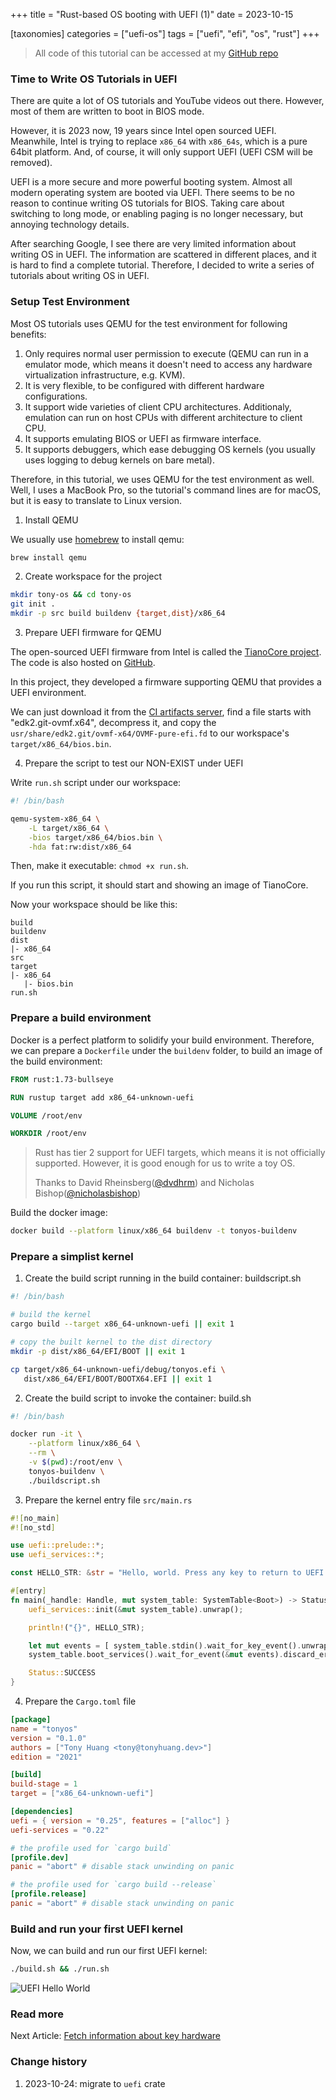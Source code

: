 +++
title = "Rust-based OS booting with UEFI (1)"
date = 2023-10-15

[taxonomies]
categories = ["uefi-os"]
tags = ["uefi", "efi", "os", "rust"]
+++

> All code of this tutorial can be accessed at my [GitHub repo](https://github.com/cnwzhjs/blog-uefi-os)

### Time to Write OS Tutorials in UEFI

There are quite a lot of OS tutorials and YouTube videos out there. However, most of them are written to boot in BIOS mode.

However, it is 2023 now, 19 years since Intel open sourced UEFI. Meanwhile, Intel is trying to replace `x86_64` with `x86_64s`, which is a pure 64bit platform. And, of course, it will only support UEFI (UEFI CSM will be removed).

UEFI is a more secure and more powerful booting system. Almost all modern operating system are booted via UEFI. There seems to be no reason to continue writing OS tutorials for BIOS. Taking care about switching to long mode, or enabling paging is no longer necessary, but annoying technology details.

After searching Google, I see there are very limited information about writing OS in UEFI. The information are scattered in different places, and it is hard to find a complete tutorial. Therefore, I decided to write a series of tutorials about writing OS in UEFI.

<!-- more -->

### Setup Test Environment

Most OS tutorials uses QEMU for the test environment for following benefits:

1. Only requires normal user permission to execute (QEMU can run in a emulator mode, which means it doesn't need to access any hardware virtualization infrastructure, e.g. KVM).
2. It is very flexible, to be configured with different hardware configurations.
3. It support wide varieties of client CPU architectures. Additionaly, emulation can run on host CPUs with different architecture to client CPU.
4. It supports emulating BIOS or UEFI as firmware interface.
5. It supports debuggers, which ease debugging OS kernels (you usually uses logging to debug kernels on bare metal).

Therefore, in this tutorial, we uses QEMU for the test environment as well. Well, I uses a MacBook Pro, so the tutorial's command lines are for macOS, but it is easy to translate to Linux version.

1. Install QEMU

We usually use [homebrew](https://brew.sh) to install qemu:

```bash
brew install qemu
```

2. Create workspace for the project

```bash
mkdir tony-os && cd tony-os
git init .
mkdir -p src build buildenv {target,dist}/x86_64
```

3. Prepare UEFI firmware for QEMU

The open-sourced UEFI firmware from Intel is called the [TianoCore project](http://www.tianocore.org). The code is also hosted on [GitHub](https://github.com/tianocore).

In this project, they developed a firmware supporting QEMU that provides a UEFI environment.

We can just download it from the [CI artifacts server](https://www.kraxel.org/repos/jenkins/edk2/), find a file starts with "edk2.git-ovmf.x64", decompress it, and copy the `usr/share/edk2.git/ovmf-x64/OVMF-pure-efi.fd` to our workspace's `target/x86_64/bios.bin`.

4. Prepare the script to test our NON-EXIST under UEFI

Write `run.sh` script under our workspace:

```bash
#! /bin/bash

qemu-system-x86_64 \
    -L target/x86_64 \
    -bios target/x86_64/bios.bin \
    -hda fat:rw:dist/x86_64
```

Then, make it executable: `chmod +x run.sh`.

If you run this script, it should start and showing an image of TianoCore.

Now your workspace should be like this:

```text
build
buildenv
dist
|- x86_64
src
target
|- x86_64
   |- bios.bin
run.sh
```

### Prepare a build environment

Docker is a perfect platform to solidify your build environment. Therefore, we can prepare a `Dockerfile` under the `buildenv` folder, to build an image of the build environment:

```dockerfile
FROM rust:1.73-bullseye

RUN rustup target add x86_64-unknown-uefi

VOLUME /root/env

WORKDIR /root/env
```

> Rust has tier 2 support for UEFI targets, which means it is not officially supported. However, it is good enough for us to write a toy OS.
>
> Thanks to David Rheinsberg([@dvdhrm](https://github.com/dvdhrm)) and Nicholas Bishop([@nicholasbishop](https://github.com/nicholasbishop))

Build the docker image:

```bash
docker build --platform linux/x86_64 buildenv -t tonyos-buildenv
```

### Prepare a simplist kernel

1. Create the build script running in the build container: buildscript.sh

```bash
#! /bin/bash

# build the kernel
cargo build --target x86_64-unknown-uefi || exit 1

# copy the built kernel to the dist directory
mkdir -p dist/x86_64/EFI/BOOT || exit 1

cp target/x86_64-unknown-uefi/debug/tonyos.efi \
   dist/x86_64/EFI/BOOT/BOOTX64.EFI || exit 1
```

2. Create the build script to invoke the container: build.sh

```bash
#! /bin/bash

docker run -it \
    --platform linux/x86_64 \
    --rm \
    -v $(pwd):/root/env \
    tonyos-buildenv \
    ./buildscript.sh
```

3. Prepare the kernel entry file `src/main.rs`

```rust
#![no_main]
#![no_std]

use uefi::prelude::*;
use uefi_services::*;

const HELLO_STR: &str = "Hello, world. Press any key to return to UEFI firmware.";

#[entry]
fn main(_handle: Handle, mut system_table: SystemTable<Boot>) -> Status {
    uefi_services::init(&mut system_table).unwrap();

    println!("{}", HELLO_STR);

    let mut events = [ system_table.stdin().wait_for_key_event().unwrap() ];
    system_table.boot_services().wait_for_event(&mut events).discard_errdata().unwrap();

    Status::SUCCESS
}
```

4. Prepare the `Cargo.toml` file

```toml
[package]
name = "tonyos"
version = "0.1.0"
authors = ["Tony Huang <tony@tonyhuang.dev>"]
edition = "2021"

[build]
build-stage = 1
target = ["x86_64-unknown-uefi"]

[dependencies]
uefi = { version = "0.25", features = ["alloc"] }
uefi-services = "0.22"

# the profile used for `cargo build`
[profile.dev]
panic = "abort" # disable stack unwinding on panic

# the profile used for `cargo build --release`
[profile.release]
panic = "abort" # disable stack unwinding on panic
```

### Build and run your first UEFI kernel

Now, we can build and run our first UEFI kernel:

```bash
./build.sh && ./run.sh
```

![UEFI Hello World](/images/uefi-first-boot.png)

### Read more

Next Article: [Fetch information about key hardware](/rust-based-os-booting-with-uefi-2/)

### Change history

1. 2023-10-24: migrate to `uefi` crate
